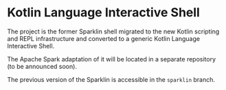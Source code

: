 # Kotlin Language Interactive Shell

The project is the former Sparklin shell migrated to the new Kotlin scripting and REPL infrastructure and converted
to a generic Kotlin Language Interactive Shell.

The Apache Spark adaptation of it will be located in a separate repository (to be announced soon).

The previous version of the Sparklin is accessible in the `sparklin` branch.

